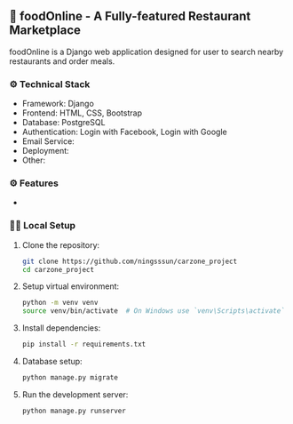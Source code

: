 ## 🥘 foodOnline - A Fully-featured Restaurant Marketplace

foodOnline is a Django web application designed for user to search nearby restaurants and order meals.

### ⚙️ Technical Stack

- Framework: Django
- Frontend: HTML, CSS, Bootstrap
- Database: PostgreSQL
- Authentication: Login with Facebook, Login with Google
- Email Service: 
- Deployment: 
- Other: 

### ⚙️ Features

- 

### 👩‍💻 Local Setup

1. Clone the repository:
   ```bash
   git clone https://github.com/ningsssun/carzone_project
   cd carzone_project
2. Setup virtual environment:
   ```bash
   python -m venv venv
   source venv/bin/activate  # On Windows use `venv\Scripts\activate`
3. Install dependencies:
   ```bash
   pip install -r requirements.txt
4. Database setup:
   ```bash
   python manage.py migrate
5. Run the development server:
   ```bash
   python manage.py runserver
